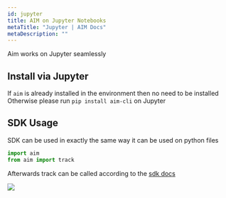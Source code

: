 ```yaml
---
id: jupyter
title: AIM on Jupyter Notebooks
metaTitle: "Jupyter | AIM Docs"
metaDescription: ""
---
```

Aim works on Jupyter seamlessly

## Install via Jupyter
If `aim` is already installed in the environment then no need to be installed
Otherwise please run `pip install aim-cli` on Jupyter

## SDK Usage
SDK can be used in exactly the same way it can be used on python files
```py
import aim
from aim import track
```
Afterwards track can be called according to the [sdk docs](/sdk)

<img src="https://gblobscdn.gitbook.com/assets%2F-M4K6U_in3XcM52kMx0e%2F-M57qZ_wzoSlWSqnH6N2%2F-M57r6VJGs5VidyWpRcX%2FScreenshot%202020-04-17%20at%2019.57.48.png?alt=media&token=1929df2c-4310-4167-8675-823283914426" />